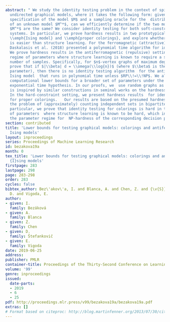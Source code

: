 ```yaml
---
abstract: " We study the identity testing problem in the context of spin systems or
  undirected graphical models, where it takes the following form: given the parameter
  specification of the model $M$ and a sampling oracle for the  distribution $\\mu_{M^*}$
  of an unknown model $M^*$, can we efficiently determine if the two models $M$ and
  $M^*$ are the same? We consider identity testing for both soft-constraint and hard-constraint
  systems. In particular, we prove hardness results in two prototypical cases, the
  \\emph{Ising model} and \\emph{proper colorings}, and explore whether identity testing
  is easier than structure learning. For the ferromagnetic (attractive) Ising model,
  Daskalasis et al. (2018) presented a polynomial time algorithm for identity testing.
  We prove hardness results in the antiferromagnetic (repulsive) setting in the same
  regime of parameters where structure learning is known to require a super-polynomial
  number of samples. Specifically, for $n$-vertex graphs of maximum degree $d$, we
  prove that if $|\\beta| d = \\omega(\\log{n})$ (where $\\beta$ is the inverse temperature
  parameter), then there is no identity testing algorithm  for the antiferromagnetic
  Ising model  that runs in polynomial time unless $RP\\!=\\!NP$. We also establish
  computational lower bounds for a broader set of parameters under the (randomized)
  exponential time hypothesis. In our proofs, we  use random graphs as gadgets; this
  is inspired by similar constructions in seminal works on the hardness of approximate counting.
  In the hard-constraint setting, we present hardness results  for identity testing
  for proper colorings.   Our results are based on the presumed hardness of \\textsc{#BIS},
  the problem of (approximately) counting independent sets in bipartite graphs. In
  particular, we prove that identity testing for colorings is hard in the same range
  of parameters  where structure learning is known to be hard, which in turn matches
  the parameter regime for  NP-hardness of the corresponding decision problem. "
section: contributed
title: 'Lower bounds for testing graphical models: colorings and antiferromagnetic
  Ising models'
layout: inproceedings
series: Proceedings of Machine Learning Research
id: bezakova19a
month: 0
tex_title: 'Lower bounds for testing graphical models: colorings and antiferromagnetic
  {I}sing models'
firstpage: 283
lastpage: 298
page: 283-298
order: 283
cycles: false
bibtex_author: Bez\'akov\'a, I. and Blanca, A. and Chen, Z. and {\v{S}}tefankovi{\v{c}},
  D. and Vigoda, E.
author:
- given: I.
  family: Bezáková
- given: A.
  family: Blanca
- given: Z.
  family: Chen
- given: D.
  family: Štefankovič
- given: E.
  family: Vigoda
date: 2019-06-25
address: 
publisher: PMLR
container-title: Proceedings of the Thirty-Second Conference on Learning Theory
volume: '99'
genre: inproceedings
issued:
  date-parts:
  - 2019
  - 6
  - 25
pdf: http://proceedings.mlr.press/v99/bezakova19a/bezakova19a.pdf
extras: []
# Format based on citeproc: http://blog.martinfenner.org/2013/07/30/citeproc-yaml-for-bibliographies/
---
```

